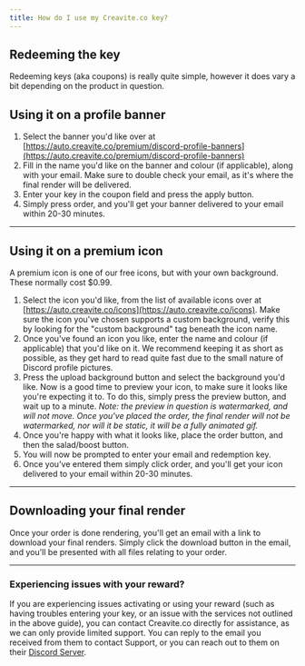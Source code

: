 ```yaml
---
title: How do I use my Creavite.co key?
---
```


## Redeeming the key

Redeeming keys (aka coupons) is really quite simple, however it does vary a bit depending on the product in question.

## Using it on a profile banner

1. Select the banner you'd like over at
   [https://auto.creavite.co/premium/discord-profile-banners](https://auto.creavite.co/premium/discord-profile-banners)
2. Fill in the name you'd like on the banner and colour (if applicable), along with your email. Make sure to double
   check your email, as it's where the final render will be delivered.
3. Enter your key in the coupon field and press the apply button.
4. Simply press order, and you'll get your banner delivered to your email within 20-30 minutes.

---

## Using it on a premium icon

A premium icon is one of our free icons, but with your own background. These normally cost $0.99.

1. Select the icon you'd like, from the list of available icons over at
   [https://auto.creavite.co/icons](https://auto.creavite.co/icons). Make sure the icon you've chosen supports a custom
   background, verify this by looking for the "custom background" tag beneath the icon name.
2. Once you've found an icon you like, enter the name and colour (if applicable) that you'd like on it. We recommend
   keeping it as short as possible, as they get hard to read quite fast due to the small nature of Discord profile
   pictures.
3. Press the upload background button and select the background you'd like. Now is a good time to preview your icon, to
   make sure it looks like you're expecting it to. To do this, simply press the preview button, and wait up to a minute.
   _Note: the preview in question is watermarked, and will not move. Once you've placed the order, the final render will
   not be watermarked, nor will it be static, it will be a fully animated gif._
4. Once you're happy with what it looks like, place the order button, and then the salad/boost button.
5. You will now be prompted to enter your email and redemption key.
6. Once you've entered them simply click order, and you'll get your icon delivered to your email within 20-30 minutes.

---

## Downloading your final render

Once your order is done rendering, you'll get an email with a link to download your final renders. Simply click the
download button in the email, and you'll be presented with all files relating to your order.

---

### Experiencing issues with your reward?

If you are experiencing issues activating or using your reward (such as having troubles entering your key, or an issue
with the services not outlined in the above guide), you can contact Creavite.co directly for assistance, as we can only
provide limited support. You can reply to the email you received from them to contact Support, or you can reach out to
them on their [Discord Server](http://discord.gg/creavite).

